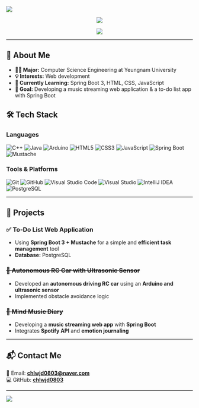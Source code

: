 <img src="https://capsule-render.vercel.app/api?type=waving&color=FFA500&height=300&section=header&text=Jung%20Choi&fontSize=80" />

<p align="center">
  <img src="https://github-readme-stats.vercel.app/api?username=chlwjd0803&show_icons=true&theme=tokyonight" />
</p>

<p align="center">
  <a href="https://github.com/anuraghazra/github-readme-stats">
    <img src="https://github-readme-stats.vercel.app/api/top-langs/?username=chlwjd0803&layout=compact&theme=tokyonight" />
  </a>
</p>

---

## 🚀 About Me
- **👨‍🎓 Major:** Computer Science Engineering at Yeungnam University
- **💡 Interests:** Web development
- **📌 Currently Learning:** Spring Boot 3, HTML, CSS, JavaScript
- **🎯 Goal:** Developing a music streaming web application & a to-do list app with Spring Boot

## 🛠️ Tech Stack
### **Languages**
![C++](https://img.shields.io/badge/C++-00599C?style=flat-square&logo=C%2B%2B&logoColor=white)
![Java](https://img.shields.io/badge/Java-ED8B00?style=flat-square&logo=java&logoColor=white)
![Arduino](https://img.shields.io/badge/Arduino-00979D?style=flat-square&logo=arduino&logoColor=white)
![HTML5](https://img.shields.io/badge/HTML5-E34F26?style=flat-square&logo=html5&logoColor=white)
![CSS3](https://img.shields.io/badge/CSS3-1572B6?style=flat-square&logo=css3&logoColor=white)
![JavaScript](https://img.shields.io/badge/JavaScript-F7DF1E?style=flat-square&logo=javascript&logoColor=black)
![Spring Boot](https://img.shields.io/badge/Spring%20Boot-6DB33F?style=flat-square&logo=spring-boot&logoColor=white)
![Mustache](https://img.shields.io/badge/Mustache-734F32?style=flat-square)

### **Tools & Platforms**
![Git](https://img.shields.io/badge/Git-F05032?style=flat-square&logo=git&logoColor=white)
![GitHub](https://img.shields.io/badge/GitHub-181717?style=flat-square&logo=github&logoColor=white)
![Visual Studio Code](https://img.shields.io/badge/VS%20Code-007ACC?style=flat-square&logo=visual-studio-code&logoColor=white)
![Visual Studio](https://img.shields.io/badge/Visual%20Studio-5C2D91?style=flat-square&logo=visual-studio&logoColor=white)
![IntelliJ IDEA](https://img.shields.io/badge/IntelliJ%20IDEA-000000?style=flat-square&logo=intellij-idea&logoColor=white)
![PostgreSQL](https://img.shields.io/badge/PostgreSQL-336791?style=flat-square&logo=postgresql&logoColor=white)

---

## 📂 Projects
### ✅ **To-Do List Web Application**
- Using **Spring Boot 3 + Mustache** for a simple and **efficient task management** tool
- **Database:** PostgreSQL

### ~~🚗 **Autonomous RC Car with Ultrasonic Sensor**~~
- Developed an **autonomous driving RC car** using an **Arduino and ultrasonic sensor**
- Implemented obstacle avoidance logic

### ~~🎵 **Mind Music Diary**~~
- Developing a **music streaming web app** with **Spring Boot**
- Integrates **Spotify API** and **emotion journaling**

---

## 📬 Contact Me
📧 Email: **chlwjd0803@naver.com**  
💻 GitHub: **[chlwjd0803](https://github.com/chlwjd0803)**  

---

<img src="https://capsule-render.vercel.app/api?type=waving&color=6495ED&height=300&section=footer&text=Thank%20You!&fontSize=80" />
